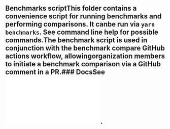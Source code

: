 ## Benchmarks scriptThis folder contains a convenience script for running benchmarks and performing comparisons. It canbe run via `yarn benchmarks`. See command line help for possible commands.The benchmark script is used in conjunction with the benchmark compare GitHub actions workflow, allowingorganization members to initiate a benchmark comparison via a GitHub comment in a PR.### DocsSee ![the benchmark documentation](../../docs/BENCHMARKS.md).